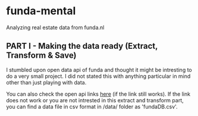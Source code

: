 # funda-mental
Analyzing real estate data from funda.nl



## PART I - Making the data ready (Extract, Transform & Save)
I stumbled upon open data api of funda and thought it might be intresting to do a very small project. I did not stated this with anything particular in mind other than just playing with data. 

You can also check the open api links [here](https://content.funda.nl/opdrachten/cmd-amsterdam/maart-2017) (if the link still works). If the link does not work or you are not intrested in this extract and transform part, you can find a data file in csv format in /data/ folder as 'fundaDB.csv'.
